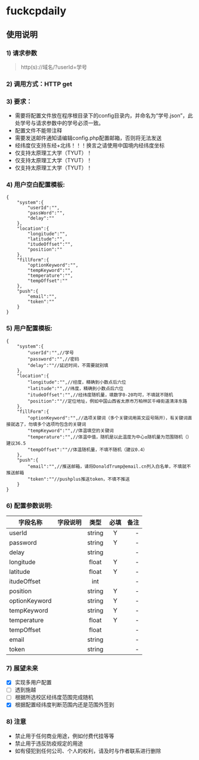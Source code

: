 # fuckcpdaily 


## 使用说明

### 1) 请求参数

>http(s)://域名/?userId=学号

### 2) 调用方式：HTTP get

### 3) 要求：

* 需要将配置文件放在程序根目录下的config目录内，并命名为“学号.json”，此处学号与请求参数中的学号必须一致。
* 配置文件不能带注释
* 需要发送邮件通知请编辑config.php配置邮箱，否则将无法发送
* 经纬度仅支持东经+北纬！！！换言之请使用中国境内经纬度坐标
* 仅支持太原理工大学（TYUT）！
* 仅支持太原理工大学（TYUT）！
* 仅支持太原理工大学（TYUT）！


### 4) 用户空白配置模板:

```
{
    "system":{
        "userId":"",
        "passWord":"",
        "delay":""
    },
    "location":{
        "longitude":"",
        "latitude":"",
        "itudeOffset":"",
        "position":""
    },
    "fillForm":{
        "optionKeyword":"",
        "tempKeyword":"",
        "temperature":"",
        "tempOffset":""
    },
    "push":{
        "email":"",
        "token":""
    }
}
```

### 5) 用户配置模板:

```
{
    "system":{
        "userId":"",//学号
        "password":"",//密码
        "delay":""//延迟时间，不需要就别填
    },
    "location":{
        "longitude":"",//经度，精确到小数点后六位
        "latitude":"",//纬度，精确到小数点后六位
        "itudeOffset":"",//经纬度随机量，填数字0-20均可，不填就不随机
        "position":""//定位地址，例如中国山西省太原市万柏林区千峰街道清泽东路
    },
    "fillForm":{
        "optionKeyword":"",//选项关键词（多个关键词用英文逗号隔开），有关键词直接就选了，勿填多个选项均包含的关键词
        "tempKeyword":"",//体温填空的关键词
        "temperature":"",//体温中值，随机是以此温度为中心±随机量为范围随机（）建议36.5
        "tempOffset":""//体温随机量，不填不随机（建议0.4）
    },
    "push":{
        "email":"",//推送邮箱，请将DonaldTrump@email.cn列入白名单，不填就不推送邮箱
        "token":""//pushplus推送token，不填不推送
    }
}
```


### 6) 配置参数说明:
|字段名称       |字段说明         |类型            |必填            |备注     |
| -------------|:--------------:|:--------------:|:--------------:| ------:|
|userId||string|Y|-|
|password||string|Y|-|
|delay||string||-|
|longitude||float|Y|-|
|latitude||float|Y|-|
|itudeOffset||int||-|
|position||string|Y|-|
|optionKeyword||string|Y|-|
|tempKeyword||string|Y|-|
|temperature||float|Y|-|
|tempOffset||float||-|
|email||string||-|
|token||string||-|

### 7) 展望未来
- [x] 实现多用户配置
- [ ] 透到施越
- [ ] 根据所选校区经纬度范围完成随机
- [x] 根据配置经纬度判断范围内还是范围外签到

### 8) 注意
* 禁止用于任何商业用途，例如付费代挂等等
* 禁止用于违反防疫规定的用途
* 如有侵犯到任何公司、个人的权利，请及时与作者联系进行删除
